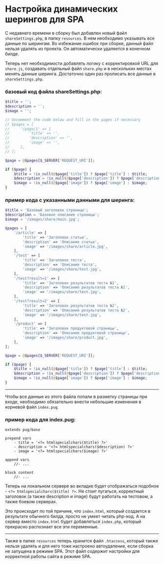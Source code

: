 # Настройка динамических шерингов для SPA

С недавнего времени в сборку был добавлен новый файл `shareSettings.php`, в папку `resources`. В нем необходимо указывать все данные по шерингам. Во избежание ошибок при сборке, данный файл нельзя удалять из проекта. Он автоматически удаляется в конечном билде.

Теперь нет необходимости добавлять логику с корректировкой URL для `share.js`, создавать отдельный файл `share.php` и в нескольких местах менять данные шеринга. Достаточно один раз прописать все данные в `shareSettings.php`.

### базовый код файла shareSettings.php:

```php
$title = '';
$description = '';
$image = '';

// Uncomment the code below and fill in the pages if necessary
// $pages = [
//     '/page/1' => [
//         'title' => '',
//         'description' => '',
//         'image' => '',
//     ],
// ];

$page = @$pages[$_SERVER['REQUEST_URI']];

if ($page) {
    $title = !is_null(@$page['title']) ? $page['title'] : $title;
    $description = !is_null(@$page['description']) ? $page['description'] : $description;
    $image = !is_null(@$page['image']) ? $page['image'] : $image;
}
```

### пример кода с указанными данными для шеринга:

```php
$title = 'Базовый заголовок страницы';
$description = 'Базовое описание страницы';
$image = '/images/share/main.jpg';

$pages = [
    '/article' => [
        'title' => 'Заголовок статьи',
        'description' => 'Описание статьи',
        'image' => '/images/share/article.jpg',
    ],
    '/test' => [
        'title' => 'Заголовок теста',
        'description' => 'Описание теста',
        'image' => '/images/share/test.jpg',
    ],
    '/test?result=1' => [
        'title' => 'Заголовок результатов теста №1',
        'description' => 'Описание результатов теста №1',
        'image' => '/images/share/test.jpg',
    ],
    '/test?result=2' => [
        'title' => 'Заголовок результатов теста №2',
        'description' => 'Описание результатов теста №2',
        'image' => '/images/share/test.jpg',
    ],
    '/product' => [
        'title' => 'Заголовок продуктовой страницы',
        'description' => 'Описание продуктовой страницы',
        'image' => '/images/share/product.jpg',
    ],
];

$page = @$pages[$_SERVER['REQUEST_URI']];

if ($page) {
    $title = !is_null(@$page['title']) ? $page['title'] : $title;
    $description = !is_null(@$page['description']) ? $page['description'] : $description;
    $image = !is_null(@$page['image']) ? $page['image'] : $image;
}
```

---

Чтобы все данные из этого файла попали в разметку страницы при входе, необходимо обязательно внести небольшие изменения в корневой файл `index.pug`.

### пример кода для index.pug:

```jade
extends pug/base

prepend vars
    - title = '<?= htmlspecialchars($title) ?>'
    - description = '<?= htmlspecialchars($description) ?>'
    - image = '<?= htmlspecialchars($image) ?>'

append vars
    //- ...

block content
    //- ...
```

Теперь на локальном сервере во вкладке будет отображаться подобное - `<?= htmlspecialchars($title) ?>`. Не стоит пугаться, корректный заголовок (а также description и image) будут работать на тестовом, а также боевом серверах.

Это происходит по той причине, что `index.html`, который создается в результате обычного билда, просто не умеет читать php-код. А на сервер вместо `index.html` будет добавляться `index.php`, который прекрасно распознает все эти переменные.

---

Также в папке `resources` теперь хранится файл `.htaccess`, который также нельзя удалять и для него тоже настроено автоудаление, если сборка не запущена в режиме SPA. Этот файл содержит настройки для корректной работы сайта в режиме SPA.
